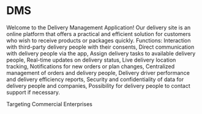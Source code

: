 # DMS
Welcome to the Delivery Management Application! Our delivery site is an online platform that offers a practical and efficient solution for customers who wish to receive products or packages quickly.
Functions:
Interaction with third-party delivery people with their consents,
Direct communication with delivery people via the app,
Assign delivery tasks to available delivery people,
Real-time updates on delivery status,
Live delivery location tracking,
Notifications for new orders or plan changes, 
Centralized management of orders and delivery people, 
Delivery driver performance and delivery efficiency reports, 
Security and confidentiality of data for delivery people and companies,
Possibility for delivery people to contact support if necessary.

Targeting Commercial Enterprises 
